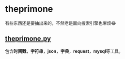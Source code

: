 # theprimone
有些东西还是要抽出来的，不然老是面向搜索引擎也麻烦:joy:

## [theprimone.py](https://github.com/theprimone/theprimone/blob/master/theprimone.py)
包含**时间戳**，**字符串**，**json**，**字典**，**request**，**mysql**等工具。
